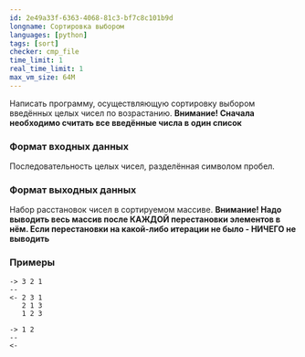 ```yaml
---
id: 2e49a33f-6363-4068-81c3-bf7c8c101b9d
longname: Сортировка выбором
languages: [python]
tags: [sort]
checker: cmp_file
time_limit: 1
real_time_limit: 1
max_vm_size: 64M
---
```



Написать программу, осуществляющую сортировку выбором введённых целых чисел по возрастанию.
**Внимание! Сначала необходимо считать все введённые числа в один список**

### Формат входных данных

Последовательность целых чисел, разделённая символом пробел.

### Формат выходных данных

Набор расстановок чисел в сортируемом массиве.
**Внимание! Надо выводить весь массив после КАЖДОЙ перестановки элементов в нём. Если перестановки
на какой-либо итерации не было - НИЧЕГО не выводить**

### Примеры

```
-> 3 2 1
--
<- 2 3 1
   2 1 3
   1 2 3
```

```
-> 1 2
--
<-
```
